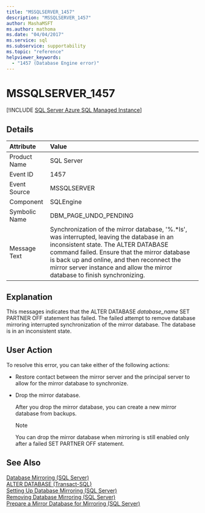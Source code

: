 ```yaml
---
title: "MSSQLSERVER_1457"
description: "MSSQLSERVER_1457"
author: MashaMSFT
ms.author: mathoma
ms.date: "04/04/2017"
ms.service: sql
ms.subservice: supportability
ms.topic: "reference"
helpviewer_keywords:
  - "1457 (Database Engine error)"
---
```

# MSSQLSERVER_1457
 [!INCLUDE [SQL Server Azure SQL Managed Instance](../../includes/applies-to-version/sql-asdbmi.md)]
  
## Details  
  
| Attribute | Value |  
| :-------- | :---- |  
|Product Name|SQL Server|  
|Event ID|1457|  
|Event Source|MSSQLSERVER|  
|Component|SQLEngine|  
|Symbolic Name|DBM_PAGE_UNDO_PENDING|  
|Message Text|Synchronization of the mirror database, '%.*ls', was interrupted, leaving the database in an inconsistent state. The ALTER DATABASE command failed. Ensure that the mirror database is back up and online, and then reconnect the mirror server instance and allow the mirror database to finish synchronizing.|  
  
## Explanation  
This messages indicates that the ALTER DATABASE *database_name* SET PARTNER OFF statement has failed. The failed attempt to remove database mirroring interrupted synchronization of the mirror database. The database is in an inconsistent state.  
  
## User Action  
To resolve this error, you can take either of the following actions:  
  
-   Restore contact between the mirror server and the principal server to allow for the mirror database to synchronize.  
  
-   Drop the mirror database.  
  
    After you drop the mirror database, you can create a new mirror database from backups.  
  
    > [!NOTE]  
    > You can drop the mirror database when mirroring is still enabled only after a failed SET PARTNER OFF statement.  
  
## See Also  
[Database Mirroring &#40;SQL Server&#41;](~/database-engine/database-mirroring/database-mirroring-sql-server.md)  
[ALTER DATABASE &#40;Transact-SQL&#41;](~/t-sql/statements/alter-database-transact-sql-set-options.md)  
[Setting Up Database Mirroring &#40;SQL Server&#41;](~/database-engine/database-mirroring/setting-up-database-mirroring-sql-server.md)  
[Removing Database Mirroring &#40;SQL Server&#41;](~/database-engine/database-mirroring/removing-database-mirroring-sql-server.md)  
[Prepare a Mirror Database for Mirroring &#40;SQL Server&#41;](~/database-engine/database-mirroring/prepare-a-mirror-database-for-mirroring-sql-server.md)  
  
